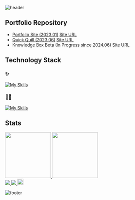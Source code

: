 ![header](https://capsule-render.vercel.app/api?type=venom&color=30:e96443,100:904e95&height=260&section=header&text=Hello%20World%20!&fontSize=70&fontColor=fff&animation=fadeIn&fontAlignY=38&desc=I'm%20Yuki%20Sakakima.%20&descAlignY=51&descAlign=62)

## Portfolio Repository
- [Portfolio Site (2023.01)](https://github.com/yukisakakima/yuki-sakakimas-portfolio) [Site URL](https://yuki-sakakimas-portfolio.herokuapp.com/)
- [Quick Quill (2023.06)](https://github.com/yukisakakima/quick-quill) [Site URL](https://quick-quill.herokuapp.com/)
- [Knowledge Box Beta (In Progress since 2024.06)](https://github.com/yukisakakima/knowledge-box-beta) [Site URL](https://yukisakakima.github.io/knowledge-box-beta/)

## Technology Stack
### ✨
[![My Skills](https://skillicons.dev/icons?i=apple,markdown,html,css,js,ts,react,emotion,styledcomponents,redux,vite,nodejs,python,postman,git,github,gitlab,azure,vscode,chrome)](https://skillicons.dev)

### 💪💦
[![My Skills](https://skillicons.dev/icons?i=linux,windows,sass,gulp,bootstrap,materialui,supabase,firebase,jquery,ruby,rails,flask,pytorch,tensorflow,go,sqlite,postgresql,docker,heroku,githubactions,visualstudio,figma,xd)](https://skillicons.dev)

## Stats
<div display="flex">
  <a href="https://github.com/anuraghazra/github-readme-stats">
    <img height="150" src="https://github-readme-stats.vercel.app/api?username=yukisakakima&theme=synthwave" />
  </a>
  <a href="https://github.com/anuraghazra/github-readme-stats">
    <img height="150" src="https://github-readme-stats.vercel.app/api/top-langs/?username=yukisakakima&layout=compact&theme=synthwave" />
  </a>
</div>

<div display="flex">
  <a href="http://qiita.com/kimascript">
    <img src="https://qiita-badge.apiapi.app/s/kimascript/posts.svg">
  </a>
  <a href="http://qiita.com/kimascript">
    <img src="https://qiita-badge.apiapi.app/s/kimascript/contributions.svg">
  </a>
  <a href="https://honzaap.github.io/GithubCity/?name=yukisakakima&year=2023" role="link" target="_blank" rel="noopener noreferrer nofollow"><img src="https://github.com/honzaap/GithubCity/blob/main/favicon.svg" alt="githubcity" width="20" height="20"/>
  </a>
</div>

![footer](https://capsule-render.vercel.app/api?type=venom&color=30:e96443,100:904e95&height=100&section=footer)
